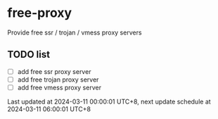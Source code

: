
# free-proxy
Provide free ssr / trojan / vmess proxy servers


## TODO list
- [ ] add free ssr proxy server
- [ ] add free trojan proxy server
- [ ] add free vmess proxy server

Last updated at 2024-03-11 00:00:01 UTC+8, next update schedule at 2024-03-11 06:00:01 UTC+8

